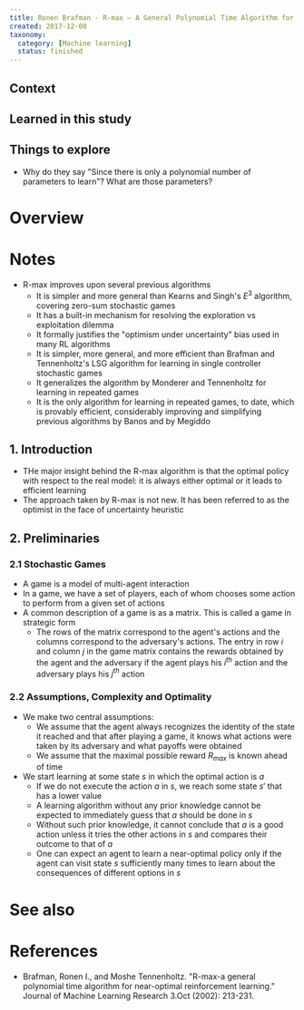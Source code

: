 ```yaml
---
title: Ronen Brafman - R-max – A General Polynomial Time Algorithm for Near-Optimal Reinforcement Learning (2002)
created: 2017-12-08
taxonomy:
  category: [Machine learning]
  status: finished
---
```


## Context

## Learned in this study

## Things to explore
* Why do they say "Since there is only a polynomial number of parameters to learn"? What are those parameters?

# Overview

# Notes
* R-max improves upon several previous algorithms
	* It is simpler and more general than Kearns and Singh's $E^3$ algorithm, covering zero-sum stochastic games
	* It has a built-in mechanism for resolving the exploration vs exploitation dilemma
	* It formally justifies the "optimism under uncertainty" bias used in many RL algorithms
	* It is simpler, more general, and more efficient than Brafman and Tennenholtz's LSG algorithm for learning in single controller stochastic games
	* It generalizes the algorithm by Monderer and Tennenholtz for learning in repeated games
	* It is the only algorithm for learning in repeated games, to date, which is provably efficient, considerably improving and simplifying previous algorithms by Banos and by Megiddo

## 1. Introduction
* THe major insight behind the R-max algorithm is that the optimal policy with respect to the real model: it is always either optimal or it leads to efficient learning
* The approach taken by R-max is not new. It has been referred to as the optimist in the face of uncertainty heuristic

## 2. Preliminaries
### 2.1 Stochastic Games
* A game is a model of multi-agent interaction
* In a game, we have a set of players, each of whom chooses some action to perform from a given set of actions
* A common description of a game is as a matrix. This is called a game in strategic form
	* The rows of the matrix correspond to the agent's actions and the columns correspond to the adversary's actions. The entry in row $i$ and column $j$ in the game matrix contains the rewards obtained by the agent and the adversary if the agent plays his $i^{th}$ action and the adversary plays his $j^{th}$ action

### 2.2 Assumptions, Complexity and Optimality
* We make two central assumptions:
	* We assume that the agent always recognizes the identity of the state it reached and that after playing a game, it knows what actions were taken by its adversary and what payoffs were obtained
	* We assume that the maximal possible reward $R_{max}$ is known ahead of time
* We start learning at some state $s$ in which the optimal action is $a$
	* If we do not execute the action $a$ in $s$, we reach some state $s'$ that has a lower value
	* A learning algorithm without any prior knowledge cannot be expected to immediately guess that $a$ should be done in $s$
	* Without such prior knowledge, it cannot conclude that $a$ is a good action unless it tries the other actions in $s$ and compares their outcome to that of $a$
	* One can expect an agent to learn a near-optimal policy only if the agent can visit state $s$ sufficiently many times to learn about the consequences of different options in $s$

# See also

# References
* Brafman, Ronen I., and Moshe Tennenholtz. "R-max-a general polynomial time algorithm for near-optimal reinforcement learning." Journal of Machine Learning Research 3.Oct (2002): 213-231.
